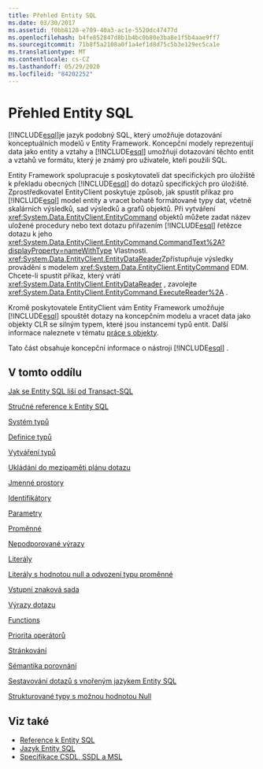 ```yaml
---
title: Přehled Entity SQL
ms.date: 03/30/2017
ms.assetid: f0bb8120-e709-40a3-ac1e-5520dc47477d
ms.openlocfilehash: b4fe852847d8b1b4bc0b80e3ba8e1f5b4aae9ff7
ms.sourcegitcommit: 71b8f5a2108a0f1a4ef1d8d75c5b3e129ec5ca1e
ms.translationtype: MT
ms.contentlocale: cs-CZ
ms.lasthandoff: 05/29/2020
ms.locfileid: "84202252"
---
```

# <a name="entity-sql-overview"></a>Přehled Entity SQL
[!INCLUDE[esql](../../../../../../includes/esql-md.md)]je jazyk podobný SQL, který umožňuje dotazování konceptuálních modelů v Entity Framework. Koncepční modely reprezentují data jako entity a vztahy a [!INCLUDE[esql](../../../../../../includes/esql-md.md)] umožňují dotazování těchto entit a vztahů ve formátu, který je známý pro uživatele, kteří použili SQL.  

 Entity Framework spolupracuje s poskytovateli dat specifických pro úložiště k překladu obecných [!INCLUDE[esql](../../../../../../includes/esql-md.md)] do dotazů specifických pro úložiště. Zprostředkovatel EntityClient poskytuje způsob, jak spustit příkaz pro [!INCLUDE[esql](../../../../../../includes/esql-md.md)] model entity a vracet bohatě formátované typy dat, včetně skalárních výsledků, sad výsledků a grafů objektů. Při vytváření <xref:System.Data.EntityClient.EntityCommand> objektů můžete zadat název uložené procedury nebo text dotazu přiřazením [!INCLUDE[esql](../../../../../../includes/esql-md.md)] řetězce dotazu k jeho <xref:System.Data.EntityClient.EntityCommand.CommandText%2A?displayProperty=nameWithType> Vlastnosti. <xref:System.Data.EntityClient.EntityDataReader>Zpřístupňuje výsledky provádění s modelem <xref:System.Data.EntityClient.EntityCommand> EDM. Chcete-li spustit příkaz, který vrátí <xref:System.Data.EntityClient.EntityDataReader> , zavolejte <xref:System.Data.EntityClient.EntityCommand.ExecuteReader%2A> .  
  
 Kromě poskytovatele EntityClient vám Entity Framework umožňuje [!INCLUDE[esql](../../../../../../includes/esql-md.md)] spouštět dotazy na koncepčním modelu a vracet data jako objekty CLR se silným typem, které jsou instancemi typů entit. Další informace naleznete v tématu [práce s objekty](../working-with-objects.md).  
  
 Tato část obsahuje koncepční informace o nástroji [!INCLUDE[esql](../../../../../../includes/esql-md.md)] .  
  
## <a name="in-this-section"></a>V tomto oddílu  
 [Jak se Entity SQL liší od Transact-SQL](how-entity-sql-differs-from-transact-sql.md)  
  
 [Stručné reference k Entity SQL](entity-sql-quick-reference.md)  
  
 [Systém typů](type-system-entity-sql.md)  
  
 [Definice typů](type-definitions-entity-sql.md)  
  
 [Vytváření typů](constructing-types-entity-sql.md)  
  
 [Ukládání do mezipaměti plánu dotazu](query-plan-caching-entity-sql.md)  
  
 [Jmenné prostory](namespaces-entity-sql.md)  
  
 [Identifikátory](identifiers-entity-sql.md)  
  
 [Parametry](parameters-entity-sql.md)  
  
 [Proměnné](variables-entity-sql.md)  
  
 [Nepodporované výrazy](unsupported-expressions-entity-sql.md)  
  
 [Literály](literals-entity-sql.md)  
  
 [Literály s hodnotou null a odvození typu proměnné](null-literals-and-type-inference-entity-sql.md)  
  
 [Vstupní znaková sada](input-character-set-entity-sql.md)  
  
 [Výrazy dotazu](query-expressions-entity-sql.md)  
  
 [Functions](functions-entity-sql.md)  
  
 [Priorita operátorů](operator-precedence-entity-sql.md)  
  
 [Stránkování](paging-entity-sql.md)  
  
 [Sémantika porovnání](comparison-semantics-entity-sql.md)  
  
 [Sestavování dotazů s vnořeným jazykem Entity SQL](composing-nested-entity-sql-queries.md)  
  
 [Strukturované typy s možnou hodnotou Null](nullable-structured-types-entity-sql.md)  
  
## <a name="see-also"></a>Viz také

- [Reference k Entity SQL](entity-sql-reference.md)
- [Jazyk Entity SQL](entity-sql-language.md)
- [Specifikace CSDL, SSDL a MSL](/ef/ef6/modeling/designer/advanced/edmx/csdl-spec)

